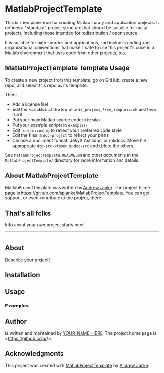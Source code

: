 # MatlabProjectTemplate

This is a template repo for creating Matlab library and application projects. It defines a "standard" project structure that should be suitable for many projects, including those intended for redistribution / open source.

It is suitable for both libraries and applications, and includes coding and organizational conventions that make it safe to use this project's code in a Matlab environment that uses code from other projects, too.

## MatlabProjectTemplate Template Usage

To create a new project from this template, go on GitHub, create a new repo, and select this repo as its template.

Then:

* Add a license file!
* Edit the variables at the top of `init_project_from_template.sh` and then run it
* Put your main Matlab source code in `Mcode/`
* Put your example scripts in `examples/`
* Edit `.editorconfig` to reflect your preferred code style
* Edit the files in `doc-project` to reflect your plans
* Choose a document format: Jekyll, Asciidoc, or mkdocs. Move the appropriate `doc-src-<type>` to `doc-src` and delete the others.

See `MatlabProjectTemplate/README.md` and other documents in the `MatlabProjectTemplate/` directory for more information and details.

## About MatlabProjectTemplate

MatlabProjectTemplate was written by [Andrew Janke](https://apjanke.net). The project home page is <https://github.com/apjanke/MatlabProjectTemplate>. You can get support, or even contribute to the project, there.

## That's all folks

Info about your own project starts here!

----------------------------------------------------------------------------
# <myproject>

## About

Describe your project!

## Installation

## Usage

### Examples

## Author

<myproject> is written and maintained by [YOUR-NAME-HERE](https://your-website.com). The project home page is <https://github.com/<ghuser>/<myproject>>.

## Acknowledgments

This project was created with [MatlabProjectTemplate](https://github.com/apjanke/MatlabProjectTemplate) by [Andrew Janke](https://apjanke.net).
